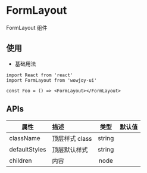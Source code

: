 # FormLayout

FormLayout 组件

## 使用

- 基础用法

```
import React from 'react'
import FormLayout from 'wowjoy-ui'

const Foo = () => <FormLayout></FormLayout>
```

## APIs

| 属性          | 描述           |  类型  | 默认值 |
| ------------- | :------------- | :----: | :----: |
| className     | 顶层样式 class | string |        |
| defaultStyles | 顶层默认样式   | string |        |
| children      | 内容           |  node  |        |

